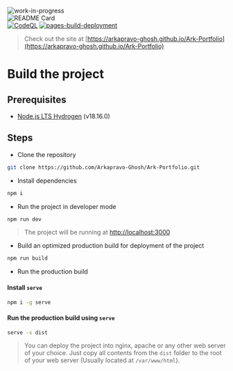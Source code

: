 ![work-in-progress](https://img.shields.io/badge/Work%20In%20Progress-90ee90.svg)\
![README Card](https://github-readme-stats.vercel.app/api/pin/?username=Arkapravo-Ghosh&repo=Ark-Portfolio&show_owner=true&theme=react&hide_border=true&border_radius=5&bg_color=00000000&hide_lang=true)\
[![CodeQL](https://github.com/Arkapravo-Ghosh/Ark-Portfolio/actions/workflows/github-code-scanning/codeql/badge.svg)](https://github.com/Arkapravo-Ghosh/Ark-Portfolio/actions/workflows/github-code-scanning/codeql)
[![pages-build-deployment](https://github.com/Arkapravo-Ghosh/Ark-Portfolio/actions/workflows/pages/pages-build-deployment/badge.svg)](https://github.com/Arkapravo-Ghosh/Ark-Portfolio/actions/workflows/pages/pages-build-deployment)
> Check out the site at [https://arkapravo-ghosh.github.io/Ark-Portfolio](https://arkapravo-ghosh.github.io/Ark-Portfolio)

# Build the project

## Prerequisites
- [Node.js LTS Hydrogen](https://nodejs.org/en/) (v18.16.0)

## Steps
- Clone the repository
```bash
git clone https://github.com/Arkapravo-Ghosh/Ark-Portfolio.git
```
- Install dependencies
```bash
npm i
```
- Run the project in developer mode
```bash
npm run dev
```
> The project will be running at [http://localhost:3000](http://localhost:3000)
- Build an optimized production build for deployment of the project
```bash
npm run build
```
- Run the production build
#### Install `serve`
```bash
npm i -g serve
```
#### Run the production build using `serve`
```bash
serve -s dist
```
> You can deploy the project into nginx, apache or any other web server of your choice. Just copy all contents from the `dist` folder to the root of your web server (Usually located at `/var/www/html`).
